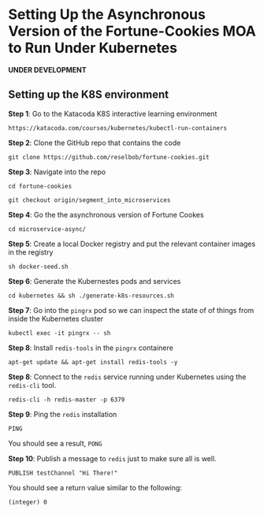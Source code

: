 # Setting Up the Asynchronous Version of the Fortune-Cookies MOA to Run Under Kubernetes

**UNDER DEVELOPMENT**

## Setting up the K8S environment

**Step 1**: Go to the Katacoda K8S interactive learning environment

`https://katacoda.com/courses/kubernetes/kubectl-run-containers`

**Step 2**: Clone the GitHub repo that contains the code

`git clone https://github.com/reselbob/fortune-cookies.git`

**Step 3**: Navigate into the repo

`cd fortune-cookies`

`git checkout origin/segment_into_microservices`

**Step 4**: Go the the asynchronous version of Fortune Cookes

`cd microservice-async/`

**Step 5**: Create a local Docker registry and put the relevant container images in the registry

`sh docker-seed.sh`

**Step 6**: Generate the Kubernestes pods and services

`cd kubernetes && sh ./generate-k8s-resources.sh`

**Step 7**: Go into the `pingrx` pod so we can inspect the state of of things from inside the Kubernetes cluster

`kubectl exec -it pingrx -- sh`

**Step 8**: Install `redis-tools` in the `pingrx` containere

`apt-get update && apt-get install redis-tools -y`

**Step 8**: Connect to the `redis` service running under Kubernetes using the `redis-cli` tool.

`redis-cli -h redis-master -p 6379`

**Step 9**: Ping the `redis` installation

`PING`

You should see a result, `PONG`

**Step 10**: Publish a message to `redis` just to make sure all is well.

`PUBLISH testChannel "Hi There!"`

You should see a return value similar to the following:

`(integer) 0`